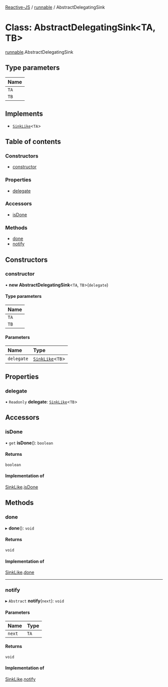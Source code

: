 [Reactive-JS](../README.md) / [runnable](../modules/runnable.md) / AbstractDelegatingSink

# Class: AbstractDelegatingSink<TA, TB\>

[runnable](../modules/runnable.md).AbstractDelegatingSink

## Type parameters

| Name |
| :------ |
| `TA` |
| `TB` |

## Implements

- [`SinkLike`](../interfaces/runnable.SinkLike.md)<`TA`\>

## Table of contents

### Constructors

- [constructor](runnable.AbstractDelegatingSink.md#constructor)

### Properties

- [delegate](runnable.AbstractDelegatingSink.md#delegate)

### Accessors

- [isDone](runnable.AbstractDelegatingSink.md#isdone)

### Methods

- [done](runnable.AbstractDelegatingSink.md#done)
- [notify](runnable.AbstractDelegatingSink.md#notify)

## Constructors

### constructor

• **new AbstractDelegatingSink**<`TA`, `TB`\>(`delegate`)

#### Type parameters

| Name |
| :------ |
| `TA` |
| `TB` |

#### Parameters

| Name | Type |
| :------ | :------ |
| `delegate` | [`SinkLike`](../interfaces/runnable.SinkLike.md)<`TB`\> |

## Properties

### delegate

• `Readonly` **delegate**: [`SinkLike`](../interfaces/runnable.SinkLike.md)<`TB`\>

## Accessors

### isDone

• `get` **isDone**(): `boolean`

#### Returns

`boolean`

#### Implementation of

[SinkLike](../interfaces/runnable.SinkLike.md).[isDone](../interfaces/runnable.SinkLike.md#isdone)

## Methods

### done

▸ **done**(): `void`

#### Returns

`void`

#### Implementation of

[SinkLike](../interfaces/runnable.SinkLike.md).[done](../interfaces/runnable.SinkLike.md#done)

___

### notify

▸ `Abstract` **notify**(`next`): `void`

#### Parameters

| Name | Type |
| :------ | :------ |
| `next` | `TA` |

#### Returns

`void`

#### Implementation of

[SinkLike](../interfaces/runnable.SinkLike.md).[notify](../interfaces/runnable.SinkLike.md#notify)

